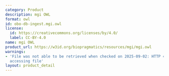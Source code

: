 ```yaml
---
category: Product
description: mgi OWL
format: owl
id: obo-db-ingest.mgi.owl
license:
  id: https://creativecommons.org/licenses/by/4.0/
  label: CC-BY-4.0
name: mgi OWL
product_url: https://w3id.org/biopragmatics/resources/mgi/mgi.owl
warnings:
- 'File was not able to be retrieved when checked on 2025-09-02: HTTP 404 error when
  accessing file'
layout: product_detail
---
```

